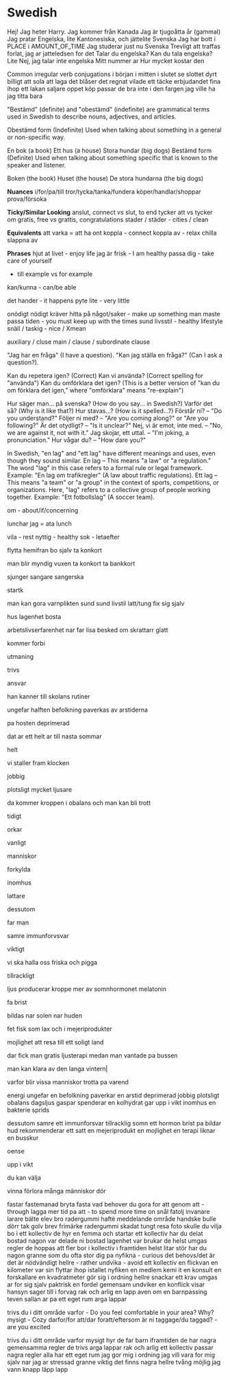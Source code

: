 # Swedish

<!-- TODO: organize -->

Hej!
Jag heter Harry.
Jag kommer från Kanada
Jag är tjugoåtta år (gammal)
Jag pratar Engelska, lite Kantonesiska, och jättelite Svenska
Jag har bott i PLACE i AMOUNT_OF_TIME
Jag studerar just nu Svenska
Trevligt att traffas
forlat, jag ar jatteledsen for det
Talar du engelska?
Kan du tala engelska?
Lite
Nej, jag talar inte engelska
Mitt nummer ar
Hur mycket kostar den

Common irregular verb conjugations
i början
i mitten
i slutet
se slottet
dyrt
billigt
att sola
att laga
det blåser
det regnat
vilade
ett täcke
erbjudandet
fina
ihop
ett lakan
saljare
oppet köp
passar de bra
inte i den fargen
jag ville ha
jag titta bara

"Bestämd" (definite) and "obestämd" (indefinite) are grammatical terms used in Swedish to describe nouns, adjectives, and articles.

Obestämd form (Indefinite)
Used when talking about something in a general or non-specific way.

En bok (a book)
Ett hus (a house)
Stora hundar (big dogs)
Bestämd form (Definite)
Used when talking about something specific that is known to the speaker and listener.

Boken (the book)
Huset (the house)
De stora hundarna (the big dogs)

**Nuances**
i/for/pa/till
tror/tycka/tanka/fundera
köper/handlar/shoppar
prova/försoka

**Ticky/Similar Looking**
anslut, connect _vs_ slut, to end
tycker att vs tycker om
gratis, free _vs_ grattis, congratulations
stader / städer - cities / clean

**Equivalents**
att varka = att ha ont
koppla - connect
koppla av - relax
chilla slappna av

**Phrases**
hjut at livet - enjoy life
jag är frisk - I am healthy
passa dig - take care of yourself

- till example vs for example

kan/kunna - can/be able

det hander - it happens
pyte lite - very little

onödigt nödigt
kräver
hitta på något/saker - make up something
man maste passa tiden - you must keep up with the times
sund livsstil - healthy lifestyle
snäll / taskig - nice / Xmean

auxiliary / cluse main / clause / subordinate clause

"Jag har en fråga" (I have a question).
"Kan jag ställa en fråga?" (Can I ask a question?).

Kan du repetera igen? (Correct)
Kan vi använda? (Correct spelling for "använda")
Kan du omförklara det igen? (This is a better version of "kan du om förklara det igen," where "omförklara" means "re-explain")

Hur säger man... på svenska? (How do you say... in Swedish?)
Varför det så? (Why is it like that?)
Hur stavas...? (How is it spelled...?)
Förstår ni? – "Do you understand?"
Följer ni med? – "Are you coming along?" or "Are you following?"
Är det otydligt? – "Is it unclear?"
Nej, vi är emot, inte med. – "No, we are against it, not with it."
Jag skojar, ett uttal. – "I'm joking, a pronunciation."
Hur vågar du? – "How dare you?"

In Swedish, "en lag" and "ett lag" have different meanings and uses, even though they sound similar.
En lag – This means "a law" or "a regulation." The word "lag" in this case refers to a formal rule or legal framework.
Example: "En lag om trafikregler" (A law about traffic regulations).
Ett lag – This means "a team" or "a group" in the context of sports, competitions, or organizations. Here, "lag" refers to a collective group of people working together.
Example: "Ett fotbollslag" (A soccer team).

om - about/if/concerning

lunchar jag = ata lunch

vila - rest
nyttig - healthy
sok - letaefter

flytta hemifran
bo sjalv
ta konkort

man blir myndig
vuxen
ta konkort
ta bankkort

sjunger
sangare
sangerska

startk

man kan gora varnplikten
sund
sund livstil
latt/tung
fix sig sjalv

hus
lagenhet
bosta

arbetslivserfarenhet
nar far lisa besked om
skrattarr glatt

kommer forbi

utmaning

trivs

ansvar

han kanner till skolans rutiner

ungefar halften befolkning paverkas av arstiderna

pa hosten
deprimerad

dat ar ett helt ar till nasta sommar

helt

vi staller fram klocken

jobbig

plotsligt mycket ljusare

da kommer kroppen i obalans och man kan bli trott

tidigt

orkar

vanligt

manniskor

forkylda

inomhus

lattare

dessutom

far man

samre immunforvsvar

viktigt

vi ska halla oss friska och pigga

tillrackligt

ljus producerar kroppe mer av somnhormonet melatonin

fa brist

bildas nar solen nar huden

fet fisk som lax
och i mejeriprodukter

mojlighet att resa till ett soligt land

dar fick man gratis ljusterapi medan man vantade pa bussen

man kan klara av den langa vintern|

varfor blir vissa manniskor trotta pa varend

energi
ungefar
en befolkning
paverkar
en arstid
deprimerad
jobbig
plotsligt
obalans
dagsljus
gaspar
spenderar
en kolhydrat
gar upp i vikt
inomhus
en bakterie
sprids

dessutom
samre
ett immunforsvar
tillracklig
somn
ett hormon
brist pa
bildar
hud
rekommenderar
ett satt
en mejeriprodukt
en mojlighet
en terapi
liknar
en busskur

oense

upp i vikt

du kan välja

vinna
förlora
många människor dör

fastar
fastemanad
bryta fasta
vad behover du gora for att
genom att - through
lagga mer tid pa att - to spend more time on
snål
fatolj
invanare
larare
bälte
elev
bro
radergummi
haftë
meddelande
område
handske
bulle
dörr
tak
golv
brev
frimärke
radergummi
skadat
tungt
resa
foto
skulle du vilja bo i ett kollectiv
de hyr en femma och startar ett kollectiv
har du delat bostad nagon
var delade ni bostad
lagenhet
var brukar de helst umgas
regler
de hoppas att fler bor i kollectiv i framtiden
helst
litar
stör
har du nagon granne som du ofta stor dig pa
nyfikna - curious
det behovs/det är det är nödvändigt
hellre - rather
undvika - avoid
ett kollectiv
en flickvan
en kilometer
var sin
flyttar ihop
istallet
nyfiken
en medlem
kemi
it
en konsult
en forskallare
en kvadratmeter
gör sig i ordning
hellre
snackar
ett krav
umgas
ar for sig sjalv
paktrisk
en fordel gemensam
undviker
en konflick
visar hansyn
sager till
i forvag
rak och arlig
en lapp
aven om
en barnpassing
teven sallan ar pa
ett eget rum
arga lappar

trivs du i ditt område varfor - Do you feel comfortable in your area? Why?
mysigt - Cozy
darfor/for att/dar foratt/eftersom
är ni taggage/du taggad? - are you excited

trivs du i ditt område varfor
mysigt
hyr
de far barn iframtiden
de har nagra gemensamma regler
de trivs
arga lappar
rak och arlig
ett kollectiv passar
nagra regler
alla har ett eget rum
jag gor mig i ordning
jag vill vara for mig sjalv nar jag ar stressad
granne
viktig
det finns nagra
hellre
tvång
möjlig
jag vann
knapp
läpp
lapp
